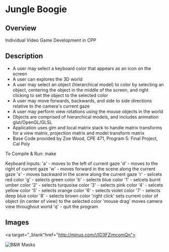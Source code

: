 # Jungle Boogie

## Overview

Individual Video Game Development in CPP

## Description

* A user may select a keyboard color that appears as an icon on the screen
* A user can explores the 3D world
* A user may select an object (hierarchical model) to color by selecting an object, centering the object in the middle of the screen, and right clicking to set the object to the selected color
* A user may move forwards, backwards, and side to side directions relative to the camera's current gaze
* A user may perform view rotations using the mouse objects in the world 
* Objects are comprised of hierarchical models, and includes animation glut/OpenGL/GLSL 
* Application uses glm and local matrix stack to handle matrix transforms for a view matrix, projection matrix and model transform matrix 
* Base Code provided by Zoe Wood, CPE 471, Program 5: Final Project, Cal Poly

To Compile & Run: make

Keyboard Inputs:
'a' - moves to the left of current gaze
'd' - moves to the right of current gaze
'w' - moves forward in the scene along the current gaze
's' - moves backward in the scene along the current gaze
'r' - selcets red color
'g' - selects green color
'b' - selects blue color
'1' - selcets burnt umber color
'2' - selects turquoise color
'3' - selects pink color
'4' - selcets yellow color
'5' - selects orange color
'6' - selects violet color
'7' - selects deep blue color
'8' - selects brown color
'right click' sets current color of object (in center of view) to the selected color
'mouse drag' moves camera view throughout world
'q' - quit the program

## Images

<a target="_blank"href="http://minus.com/i/ID3FZimcomQn"></a>

![B&W Masks](http://min.us/i/ID3FZimcomQn)


